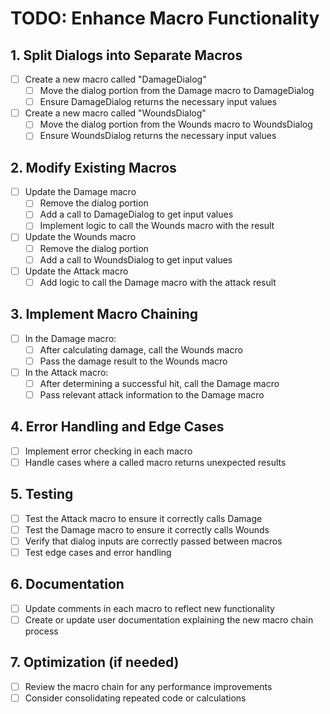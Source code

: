 # TODO: Enhance Macro Functionality

## 1. Split Dialogs into Separate Macros
- [ ] Create a new macro called "DamageDialog"
  - [ ] Move the dialog portion from the Damage macro to DamageDialog
  - [ ] Ensure DamageDialog returns the necessary input values
- [ ] Create a new macro called "WoundsDialog"
  - [ ] Move the dialog portion from the Wounds macro to WoundsDialog
  - [ ] Ensure WoundsDialog returns the necessary input values

## 2. Modify Existing Macros
- [ ] Update the Damage macro
  - [ ] Remove the dialog portion
  - [ ] Add a call to DamageDialog to get input values
  - [ ] Implement logic to call the Wounds macro with the result
- [ ] Update the Wounds macro
  - [ ] Remove the dialog portion
  - [ ] Add a call to WoundsDialog to get input values
- [ ] Update the Attack macro
  - [ ] Add logic to call the Damage macro with the attack result

## 3. Implement Macro Chaining
- [ ] In the Damage macro:
  - [ ] After calculating damage, call the Wounds macro
  - [ ] Pass the damage result to the Wounds macro
- [ ] In the Attack macro:
  - [ ] After determining a successful hit, call the Damage macro
  - [ ] Pass relevant attack information to the Damage macro

## 4. Error Handling and Edge Cases
- [ ] Implement error checking in each macro
- [ ] Handle cases where a called macro returns unexpected results

## 5. Testing
- [ ] Test the Attack macro to ensure it correctly calls Damage
- [ ] Test the Damage macro to ensure it correctly calls Wounds
- [ ] Verify that dialog inputs are correctly passed between macros
- [ ] Test edge cases and error handling

## 6. Documentation
- [ ] Update comments in each macro to reflect new functionality
- [ ] Create or update user documentation explaining the new macro chain process

## 7. Optimization (if needed)
- [ ] Review the macro chain for any performance improvements
- [ ] Consider consolidating repeated code or calculations
